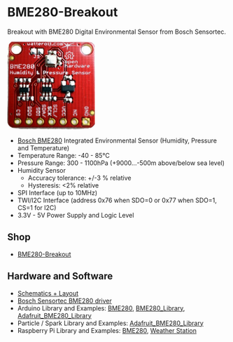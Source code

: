 # BME280-Breakout
Breakout with BME280 Digital Environmental Sensor from Bosch Sensortec.

![BME280-Breakout](https://github.com/watterott/BME280-Breakout/raw/master/hardware/BME280-Breakout_v10.jpg)

* [Bosch BME280](https://www.bosch-sensortec.com/en/bst/products/all_products/bme280) Integrated Environmental Sensor (Humidity, Pressure and Temperature)
* Temperature Range: -40 - 85°C
* Pressure Range: 300 - 1100hPa (+9000...-500m above/below sea level)
* Humidity Sensor
  * Accuracy tolerance: +/-3 % relative
  * Hysteresis: <2% relative
* SPI Interface (up to 10MHz)
* TWI/I2C Interface (address 0x76 when SDO=0 or 0x77 when SDO=1, CS=1 for I2C)
* 3.3V - 5V Power Supply and Logic Level


## Shop
* [BME280-Breakout](http://www.watterott.com/en/BME280-Breakout-humidity-pressure-temperature-sensor)


## Hardware and Software
* [Schematics + Layout](https://github.com/watterott/BME280-Breakout/tree/master/hardware)
* [Bosch Sensortec BME280 driver](https://github.com/BoschSensortec/BME280_driver)
* Arduino Library and Examples: [BME280](https://github.com/embeddedadventures/BME280), [BME280_Library](https://github.com/Protoinfy/BME280_Library), [Adafruit_BME280_Library](https://github.com/adafruit/Adafruit_BME280_Library)
* Particle / Spark Library and Examples: [Adafruit_BME280_Library](https://github.com/mhaack/Adafruit_BME280_Library)
* Raspberry Pi Library and Examples: [BME280](https://github.com/SWITCHSCIENCE/BME280), [Weather Station](https://github.com/tisfablab/inmonitor)
